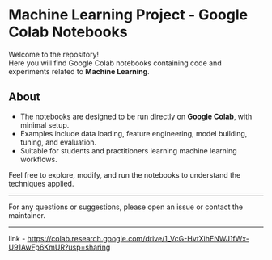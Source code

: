 # Machine Learning Project - Google Colab Notebooks

Welcome to the repository!  
Here you will find Google Colab notebooks containing code and experiments related to **Machine Learning**.

## About

- The notebooks are designed to be run directly on **Google Colab**, with minimal setup.
- Examples include data loading, feature engineering, model building, tuning, and evaluation.
- Suitable for students and practitioners learning machine learning workflows.

Feel free to explore, modify, and run the notebooks to understand the techniques applied.

---

For any questions or suggestions, please open an issue or contact the maintainer.

---

link - https://colab.research.google.com/drive/1_VcG-HvtXihENWJ1fWx-U91AwFp6KmUR?usp=sharing

